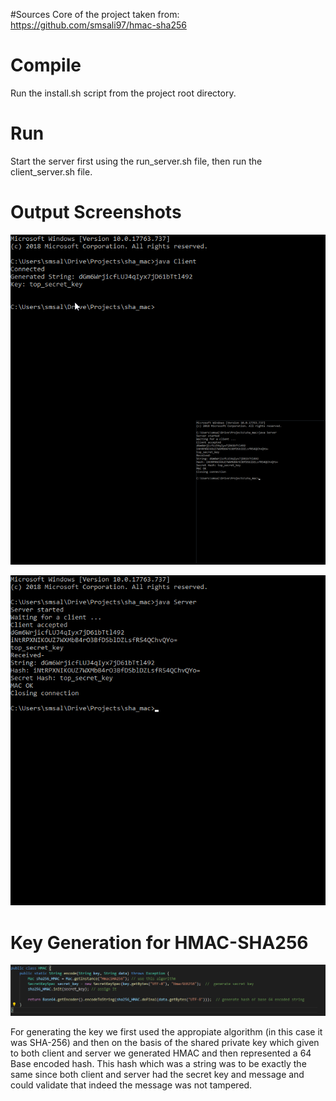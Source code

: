 #Sources
Core of the project taken from:
https://github.com/smsali97/hmac-sha256

# Compile
Run the install.sh script from the project root directory.
# Run
Start the server first using the run_server.sh file, then run the client_server.sh file.

# Output Screenshots

![](2.png)

![3](3.png)

# Key Generation for HMAC-SHA256

![](1.png)

For generating the key we first used the appropiate algorithm (in this case it was SHA-256) and then on the basis of the shared private key which given to both client and server we generated HMAC and then represented a 64 Base encoded hash. This hash which was a string was to be exactly the same since both client and server had the secret key and message and could validate that indeed the message was not tampered. 